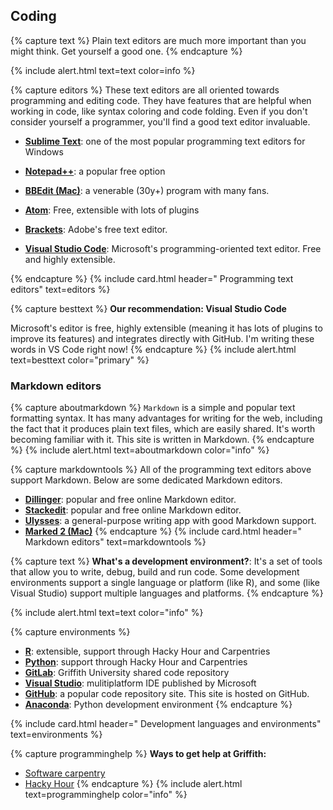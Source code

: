 ## Coding <span class="fas fa-rocket"></span> 

{% capture text %}
Plain text editors are much more important than you might think. Get yourself a good one.
{% endcapture %}
    
{% include alert.html text=text color=info %}

{% capture editors %}
These text editors are all oriented towards programming and editing code. They have features that are helpful when working in code, like syntax coloring and code folding. Even if you don't consider yourself a programmer, you'll find a good text editor invaluable.

- **[Sublime Text](https://www.sublimetext.com)**: one of the most popular programming text editors for Windows

- **[Notepad++](https://notepad-plus-plus.org/)**: a popular free option

- **[BBEdit (Mac)](https://www.barebones.com/products/bbedit/)**: a venerable (30y+) program with many fans.

- **[Atom](https://atom.io)**: Free, extensible with lots of plugins

- **[Brackets](http://brackets.io)**: Adobe's free text editor.

- **[Visual Studio Code](code.visualstudio.com)**: Microsoft's programming-oriented text editor. Free and highly extensible. 

{% endcapture %}
{% include card.html header="<i class='fas fa-superscript'></i> Programming text editors" text=editors %}

{% capture besttext %}
**Our recommendation: Visual Studio Code**

Microsoft's editor is free, highly extensible (meaning it has lots of plugins to improve its features) and integrates directly with GitHub. I'm writing these words in VS Code right now!
{% endcapture %}
{% include alert.html text=besttext color="primary" %}

### Markdown editors

{% capture aboutmarkdown %}
`Markdown` is a simple and popular text formatting syntax. It has many advantages for writing for the web, including the fact that it produces plain text files, which are easily shared. It's worth becoming familiar with it. This site is written in Markdown.
{% endcapture %}
{% include alert.html text=aboutmarkdown color="info" %}

{% capture markdowntools %}
All of the programming text editors above support Markdown. Below are some dedicated Markdown editors. 

- **[Dillinger](https://dillinger.io)**:  popular and free online Markdown editor.
- **[Stackedit](https://stackedit.io)**: popular and free online Markdown editor.
- **[Ulysses](https://ulysses.app)**: a general-purpose writing app with good Markdown support.
- **[Marked 2 (Mac)](https://marked2app.com)**
{% endcapture %}
{% include card.html header="<i class='fab fa-markdown'></i> Markdown editors" text=markdowntools %}

{% capture text %}
**What's a development environment?**: It's a set of tools that allow you to write, debug, build and run code. Some development environments support a single language  or platform (like R), and some (like Visual Studio) support multiple languages and platforms.
{% endcapture %}

{% include alert.html text=text color="info" %}

{% capture environments %}
- **[R](https://www.r-project.org)**:  extensible, support through Hacky Hour and Carpentries
- **[Python](https://www.python.org)**: support through Hacky Hour and Carpentries
- **[GitLab](https://gitlab.rcs.griffith.edu.au)**: Griffith University shared code repository
- **[Visual Studio](https://visualstudio.microsoft.com)**: mulitiplatform IDE published by Microsoft
- **[GitHub](https://github.com)**: a popular code repository site. This site is hosted on GitHub.
- **[Anaconda](https://www.anaconda.com/distribution/)**: Python development environment
{% endcapture %}

{% include card.html header="<i class='fas fa-bug'></i> Development languages and environments" text=environments %}

{% capture programminghelp %}
**Ways to get help at Griffith:**
- [Software carpentry](https://hackyhourgriffith.wordpress.com/events/soft-carp/)
- [Hacky Hour](https://hackyhourgriffith.wordpress.com)
{% endcapture %}
{% include alert.html text=programminghelp color="info" %}